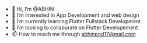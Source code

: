 - 👋 Hi, I’m @ABHIN
- 👀 I’m interested in App Development and web design
- 🌱 I’m currently learning Flutter Fullstack Development 
- 💞️ I’m looking to collaborate on Flutter Developement
- 📫 How to reach me through abhinpnd17@mail.com 
  

<!---
ABHIN07D/ABHIN07D is a ✨ special ✨ repository because its `README.md` (this file) appears on your GitHub profile.
You can click the Preview link to take a look at your changes.
--->
